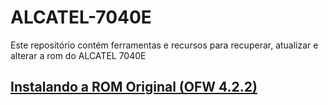 # ALCATEL-7040E
Este repositório contém ferramentas e recursos para recuperar, atualizar e alterar a rom do ALCATEL 7040E



## <a href="https://github.com/mrcapybara/ALCATEL-7040E/edit/master/INSTALL_OFW.md">Instalando a ROM Original (OFW 4.2.2)</a>

